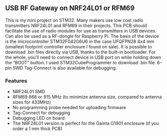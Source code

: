 ## USB RF Gateway on NRF24L01 or RFM69

  This is my mini project on STM32. Many makers use low cost radio transmitters NRF24L01 and RFM69 in their projects. This PCB should facilitate the use of radio modules for use as transmitters in USB devices. Can also be used as a RF-dongle for Raspberry Pi. 
  The basis of the device is the microcontroller STM32F042G6U6 in the case UFQFPN28 4x4 mm (smallest footprint controller enclosure I found on sale). 
  It is possible to download .bin files directly via USB, thanks to the built-in bootloader. For the whole, you’ll need to connect device in USB port on while holding down the “BOOT” button. I used STM32CubeProgrammer to download .bin file. 6-pin SWD Tag-Connect is also available for debugging.

### Features

- NRF24L01 SMD
- RFM69 868 or 915 MHz (to minimize antenna size, compared to antenna sizes for 433MHz)
- No programming probe needed for uploading firmware
- Tag-Connect for debugging
- Debugging LED on board
- The NRF24L01 version is perfect for the Gainta G1901 enclosure (if you order a 1 mm thick PCB)

